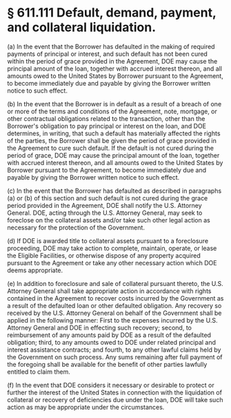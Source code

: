 # § 611.111   Default, demand, payment, and collateral liquidation.

(a) In the event that the Borrower has defaulted in the making of required payments of principal or interest, and such default has not been cured within the period of grace provided in the Agreement, DOE may cause the principal amount of the loan, together with accrued interest thereon, and all amounts owed to the United States by Borrower pursuant to the Agreement, to become immediately due and payable by giving the Borrower written notice to such effect.


(b) In the event that the Borrower is in default as a result of a breach of one or more of the terms and conditions of the Agreement, note, mortgage, or other contractual obligations related to the transaction, other than the Borrower's obligation to pay principal or interest on the loan, and DOE determines, in writing, that such a default has materially affected the rights of the parties, the Borrower shall be given the period of grace provided in the Agreement to cure such default. If the default is not cured during the period of grace, DOE may cause the principal amount of the loan, together with accrued interest thereon, and all amounts owed to the United States by Borrower pursuant to the Agreement, to become immediately due and payable by giving the Borrower written notice to such effect.


(c) In the event that the Borrower has defaulted as described in paragraphs (a) or (b) of this section and such default is not cured during the grace period provided in the Agreement, DOE shall notify the U.S. Attorney General. DOE, acting through the U.S. Attorney General, may seek to foreclose on the collateral assets and/or take such other legal action as necessary for the protection of the Government.


(d) If DOE is awarded title to collateral assets pursuant to a foreclosure proceeding, DOE may take action to complete, maintain, operate, or lease the Eligible Facilities, or otherwise dispose of any property acquired pursuant to the Agreement or take any other necessary action which DOE deems appropriate.


(e) In addition to foreclosure and sale of collateral pursuant thereto, the U.S. Attorney General shall take appropriate action in accordance with rights contained in the Agreement to recover costs incurred by the Government as a result of the defaulted loan or other defaulted obligation. Any recovery so received by the U.S. Attorney General on behalf of the Government shall be applied in the following manner: First to the expenses incurred by the U.S. Attorney General and DOE in effecting such recovery; second, to reimbursement of any amounts paid by DOE as a result of the defaulted obligation; third, to any amounts owed to DOE under related principal and interest assistance contracts; and fourth, to any other lawful claims held by the Government on such process. Any sums remaining after full payment of the foregoing shall be available for the benefit of other parties lawfully entitled to claim them.


(f) In the event that DOE considers it necessary or desirable to protect or further the interest of the United States in connection with the liquidation of collateral or recovery of deficiencies due under the loan, DOE will take such action as may be appropriate under the circumstances.




